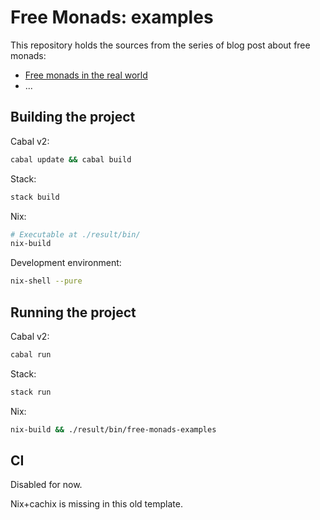 # Free Monads: examples

This repository holds the sources from the series of blog post about free monads:
- [Free monads in the real world](https://monadplus.pro/haskell/2022/04/19/free-interpreter/)
- ...

## Building the project

Cabal v2: 

```sh
cabal update && cabal build
```

Stack:

```sh
stack build
```

Nix:

```sh
# Executable at ./result/bin/
nix-build
```

Development environment:

```sh
nix-shell --pure
```

## Running the project

Cabal v2:

```sh
cabal run
```

Stack:

```sh
stack run
```

Nix:

```sh
nix-build && ./result/bin/free-monads-examples
```

## CI

Disabled for now.

Nix+cachix is missing in this old template.

